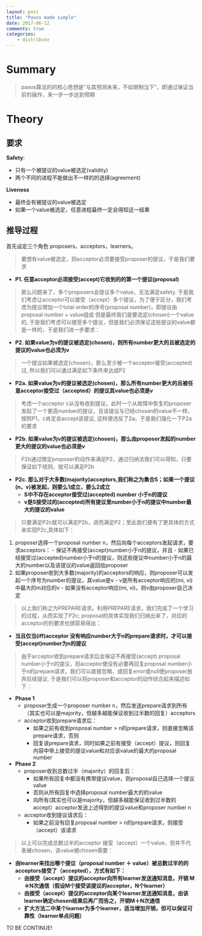```yaml
---
layout: post
title: "Paxos made simple"
date: 2017-06-12
comments: true
categories:
    - distribute
---
```

# Summary

> paxos算法的的核心思想是“与其预测未来，不如限制当下”，即通过保证当前的操作，来一步一步达到预期


# Theory
## 要求

**Safety**:

- 只有一个被提议的value被选定(validity)
- 两个不同的进程不能做出不一样的的选择(agreement)

**Liveness**

- 最终会有被提议的value被选定
- 如果一个value被选定，任意进程最终一定会得知这一结果

## 推导过程

首先设定三个角色 proposers，acceptors，learners。

> 要想有value被选定，则acceptor必须要接受proposer的提议，于是我们要求


- **P1. 任意acceptor必须接受(accept)它收到的的第一个提议(proposal)**

> 那么问题来了，多个proposers会提议多个value，无法满足safety.
> 于是我们考虑让acceptor可以接受（accept）多个提议，为了便于区分，我们考虑为提议增加一个total order的序号(proposal number)，即提议由proposal number + value组成
> 但是最终我们是要选定(chosen)一个value的, 于是我们考虑可以接受多个提议，但是我们必须保证这些提议的value都是一样的，于是我们进一步要求：

- **P2. 如果value为v的提议被选定(chosen)，则所有number更大的且被选定的提议的value也必须为v**

> 一个提议如果被选定(chosen)，那么至少被一个acceptor接受(accepted)过, 所以我们可以通过满足如下条件来达成P2

- **P2a. 如果value为v的提议被选定(chosen)，那么所有number更大的且被任意acceptor接受过（accepted）的提议其value也必须是v**

> 考虑一个acceptor c从没有收到提议，此时一个从故障中恢复的proposer发起了一个更高number的提议，且该提议与已经chosen的value不一样。按照P1，c肯定会accept该提议,
> 这样便违反了2a。于是我们强化一下P2a的要求

- **P2b. 如果value为v的提议被选定(chosen)，那么由proposer发起的number更大的提议的value也必须是v**

> P2b通过限定proposer的动作来满足P2，通过归纳法我们可以得知，只要保证如下规则，就可以满足P2b

- **P2c. 那么对于大多数(majority)acceptors,我们称之为集合S；如果一个提议(n，v)被发起，则要么1成立，要么2成立**
  - **S中不存在acceptor接受过(accepted) number 小于n的提议**
  - **v是S接受过的(accepted)所有提议里number小于n的提议中number最大的提议的value**

> 只要满足P2c就可以满足P2b，进而满足P2；至此我们便有了更具体的方式来实现P2c,具体如下：

  1. proposer选择一个proposal number n，然后向每个acceptors发起请求，要求acceptors：
    - 保证不再接受(accept)number小于n的提议，并且
    - 如果已经接受过(accepted)number小于n的提议，则这些提议中number小于n的最大的number以及该提议的value返回给proposer
  2. 如果proposer收到大多数(majority)的acceptors的响应，则proposer可以发起一个序号为number的提议，其value是v
    - v是所有acceptor响应的(mi, vi)中最大的m对应的v
    - 如果没有acceptor响应(mi, vi)，则v由proposer自己决定

> 以上我们称之为PREPARE请求。利用PREPARE请求，我们完成了一个学习的过程，从而实现了P2c; proposal的具体实现我们归纳出来了，对应的acceptor的的要求也很容易得出：

- **当且仅当(iff)acceptor 没有响应number大于n的prepare请求时，才可以接受(accept)number为n的提议**

> 由于acceptor收到prepare请求后会保证不再接受(accept) proposal number小于n的提议，则acceptor便没有必要再回复proposal number小于n的prepare请求，我们可以直接忽略，或回复error或null使proposer放弃后续提议.
> 于是我们可以将proposer和acceptor的动作综合起来描述如下：

- **Phase 1**
  - proposer生成一个proposer number n，然后发送prepare请求到所有（其实也可以是majority，但越多越能保证收到过半数的回复）acceptors
  - acceptor收到prepare请求后：
    - 如果之前有收到proposal number > n的prepare请求，则直接忽略该prepare请求，否则
    - 回复该prepare请求，同时如果之前有接受（accept）提议，则回复内容中带上接受的提议value和对应该value的最大的proposal number
- **Phase 2**
  - proposer收到总数过半（majority）的回复后：
    - 如果所有回复中都没有携带提议value，则proposal自己选择一个提议value 
    - 否则从所有回复中选择proposal number最大的的value 
    - 向所有(其实也可以是majority，但越多越能保证收到过半数的accept）acceptor发送上述得到的提议value和proposer number n
  - acceptor收到提议请求后：
    - 如果之前没有回复proposal number > n的prepare请求，则接受（accept）该请求

> 以上可以完成总数过半的acceptor 接受（accept）一个value，但并不代表被chosen，该value被chosen需要：

- **由learner来找出哪个提议（proposal number ＋ value）被总数过半的的acceptors接受了（accepted），方式有如下：**
  - **由接受（accept）提议的acceptor向所有learner发送通知消息，开销 M＊N次通信（假设M个接受该提议的acceptor，N个learner）**
  - **由接受（accept）提议的acceptor向某个learner发送通知消息，由该learner确定chosen结果后再广而告之，开销M＋N次通信**
  - **扩大方法二中某个learner为多个learner，适当增加开销，但可以保证可靠性（learner单点问题）**

TO BE CONTINUE!
